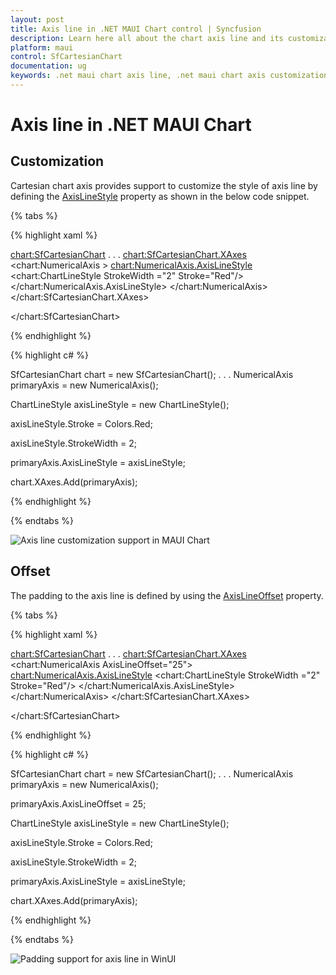 ```yaml
---
layout: post
title: Axis line in .NET MAUI Chart control | Syncfusion
description: Learn here all about the chart axis line and its customization in Syncfusion .NET MAUI Chart (SfCartesianChart) control.
platform: maui
control: SfCartesianChart
documentation: ug
keywords: .net maui chart axis line, .net maui chart axis customization, .net maui chart axisline guide, maui chart axis line settings, syncfusion maui chart axis line, .net maui chart axis styling, customize axis line .net maui chart.
---
```


# Axis line in .NET MAUI Chart

## Customization

Cartesian chart axis provides support to customize the style of axis line by defining the [AxisLineStyle](https://help.syncfusion.com/cr/maui/Syncfusion.Maui.Charts.ChartAxis.html#Syncfusion_Maui_Charts_ChartAxis_AxisLineStyle) property as shown in the below code snippet.

{% tabs %}

{% highlight xaml %}

<chart:SfCartesianChart>
    . . .
    <chart:SfCartesianChart.XAxes>
        <chart:NumericalAxis >
            <chart:NumericalAxis.AxisLineStyle>
                <chart:ChartLineStyle StrokeWidth ="2"
                                      Stroke="Red"/>
            </chart:NumericalAxis.AxisLineStyle>
        </chart:NumericalAxis>
    </chart:SfCartesianChart.XAxes>

</chart:SfCartesianChart>

{% endhighlight %}

{% highlight c# %}

SfCartesianChart chart = new SfCartesianChart();
. . .
NumericalAxis primaryAxis = new NumericalAxis();

ChartLineStyle axisLineStyle = new ChartLineStyle();

axisLineStyle.Stroke = Colors.Red;

axisLineStyle.StrokeWidth = 2;

primaryAxis.AxisLineStyle = axisLineStyle;

chart.XAxes.Add(primaryAxis);

{% endhighlight %}

{% endtabs %}

![Axis line customization support in MAUI Chart](Axis_images/maui_chart_axis_linestyle.jpg)

## Offset

The padding to the axis line is defined by using the [AxisLineOffset](https://help.syncfusion.com/cr/maui/Syncfusion.Maui.Charts.ChartAxis.html#Syncfusion_Maui_Charts_ChartAxis_AxisLineOffset) property.

{% tabs %}

{% highlight xaml %}

<chart:SfCartesianChart>
    . . .
    <chart:SfCartesianChart.XAxes>
        <chart:NumericalAxis AxisLineOffset="25">
            <chart:NumericalAxis.AxisLineStyle>
                <chart:ChartLineStyle StrokeWidth ="2"
                                      Stroke="Red"/>
            </chart:NumericalAxis.AxisLineStyle>
        </chart:NumericalAxis>
    </chart:SfCartesianChart.XAxes>

</chart:SfCartesianChart>

{% endhighlight %}

{% highlight c# %}

SfCartesianChart chart = new SfCartesianChart();
. . .
NumericalAxis primaryAxis = new NumericalAxis();

primaryAxis.AxisLineOffset = 25;

ChartLineStyle axisLineStyle = new ChartLineStyle();

axisLineStyle.Stroke = Colors.Red;

axisLineStyle.StrokeWidth = 2;

primaryAxis.AxisLineStyle = axisLineStyle;

chart.XAxes.Add(primaryAxis);

{% endhighlight %}

{% endtabs %}

![Padding support for axis line in WinUI](Axis_images/maui_chart_axis_line_offset.jpg)
